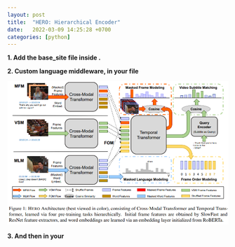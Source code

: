 ```yaml
---
layout: post
title:  "HERO: Hierarchical Encoder"
date:   2022-03-09 14:25:28 +0700
categories: [python]
---
```




**1. Add the base_site file inside .**


**2. Custom language middleware, in your file**

![Fig1](./img/hero/Fig1.png)



**3. And then in your**

